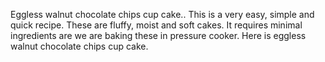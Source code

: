 Eggless walnut chocolate chips cup cake.. This is a very easy, simple and quick recipe.  These are fluffy, moist and soft cakes. It requires minimal ingredients are we are baking these in pressure cooker. Here is eggless walnut chocolate chips cup cake.
